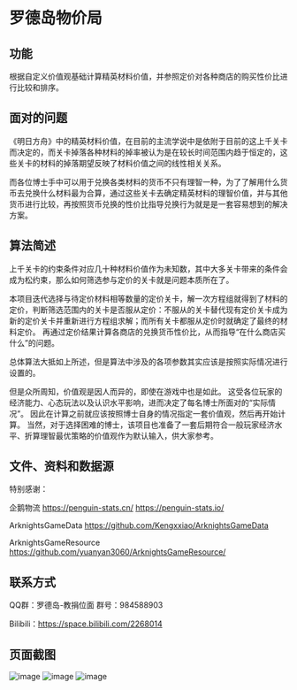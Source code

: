 # 罗德岛物价局
## 功能
根据自定义价值观基础计算精英材料价值，并参照定价对各种商店的购买性价比进行比较和排序。

## 面对的问题
《明日方舟》中的精英材料价值，在目前的主流学说中是依附于目前的这上千关卡而决定的，而关卡掉落各种材料的掉率被认为是在较长时间范围内趋于恒定的，这些关卡的材料的掉落期望反映了材料价值之间的线性相关关系。

而各位博士手中可以用于兑换各类材料的货币不只有理智一种，为了了解用什么货币去兑换什么材料最为合算，通过这些关卡去确定精英材料的理智价值，并与其他货币进行比较，再按照货币兑换的性价比指导兑换行为就是是一套容易想到的解决方案。

## 算法简述
上千关卡的约束条件对应几十种材料价值作为未知数，其中大多关卡带来的条件会成为松约束，那么如何筛选参与定价的关卡就是问题本质所在了。

本项目迭代选择与待定价材料相等数量的定价关卡，解一次方程组就得到了材料的定价，判断筛选范围内的关卡是否服从定价：不服从的关卡替代现有定价关卡成为新的定价关卡并重新进行方程组求解；而所有关卡都服从定价时就确定了最终的材料定价。
再通过定价结果计算各商店的兑换货币性价比，从而指导“在什么商店买什么”的问题。

总体算法大抵如上所述，但是算法中涉及的各项参数其实应该是按照实际情况进行设置的。

但是众所周知，价值观是因人而异的，即使在游戏中也是如此。
这受各位玩家的经济能力、心态玩法以及认识水平影响，进而决定了每名博士所面对的“实际情况”。
因此在计算之前就应该按照博士自身的情况指定一套价值观，然后再开始计算。
当然，对于选择困难的博士，该项目也准备了一套后期符合一般玩家经济水平、折算理智最优策略的价值观作为默认输入，供大家参考。

## 文件、资料和数据源
特别感谢：

企鹅物流 https://penguin-stats.cn/ https://penguin-stats.io/

ArknightsGameData https://github.com/Kengxxiao/ArknightsGameData

ArknightsGameResource https://github.com/yuanyan3060/ArknightsGameResource/

## 联系方式
QQ群：罗德岛-教捐位面 群号：984588903

Bilibili：https://space.bilibili.com/2268014

## 页面截图
![image](https://github.com/Bidgecfah/-/assets/112526130/02668712-eea8-45c1-96d1-a66805f9c452)
![image](https://github.com/Bidgecfah/-/assets/112526130/5919e840-9d17-4bbd-9316-99b15ba259e0)
![image](https://github.com/Bidgecfah/-/assets/112526130/a324956a-9e6d-401e-95a8-9022ec850e5e)
